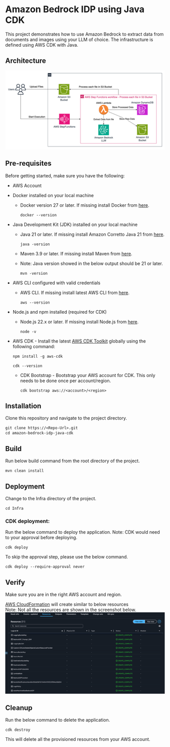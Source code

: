 # Amazon Bedrock IDP using Java CDK

This project demonstrates how to use Amazon Bedrock to extract data from documents and images using your LLM of choice. The infrastructure is defined using AWS CDK with Java.

## Architecture

![Architecture Diagram](bedrock-idp.png)

## Pre-requisites

Before getting started, make sure you have the following:

- AWS Account
- Docker installed on your local machine
    - Docker version 27 or later. If missing install Docker from [here](https://docs.docker.com/engine/install/).
      ```shell
      docker --version
      ```
- Java Development Kit (JDK) installed on your local machine
    - Java 21 or later. If missing install Amazon Corretto Java 21 from [here](https://docs.aws.amazon.com/corretto/latest/corretto-21-ug/what-is-corretto-21.html).
      ```shell
      java -version
      ```

    - Maven 3.9 or later. If missing install Maven from [here](https://maven.apache.org/download.cgi).
    - Note: Java version showed in the below output should be 21 or later.
      ```shell
      mvn -version
      ```

- AWS CLI configured with valid credentials
    - AWS CLI. If missing install latest AWS CLI from [here](https://docs.aws.amazon.com/cli/latest/userguide/install-cliv2.html).
      ```shell
      aws --version
      ```
- Node.js and npm installed (required for CDK)
    - Node.js 22.x or later. If missing install Node.js from [here](https://nodejs.org/en/download/).
      ```shell
      node -v
      ```

- AWS CDK - Install the latest [AWS CDK Toolkit](https://docs.aws.amazon.com/cdk/v2/guide/cli.html) globally using the following command:
    ```shell
    npm install -g aws-cdk
    ```
    ```shell
    cdk --version
    ```
    - CDK Bootstrap - Bootstrap your AWS account for CDK. This only needs to be done once per account/region.
      ```shell
      cdk bootstrap aws://<account>/<region>
      ```

## Installation

Clone this repository and navigate to the project directory.
```shell
git clone https://<Repo-Url>.git
cd amazon-bedrock-idp-java-cdk
```

## Build
Run below build command from the root directory of the project.
```shell
mvn clean install
```

## Deployment

Change to the Infra directory of the project.
```shell
cd Infra
```

### CDK deployment:
Run the below command to deploy the application.
Note: CDK would need to your approval before deploying.
```shell
cdk deploy
```
To skip the approval step, please use the below command.
```shell
cdk deploy --require-approval never
```

## Verify
Make sure you are in the right AWS account and region.

[AWS CloudFormation](https://us-west-2.console.aws.amazon.com/cloudformation/home) will create similar to below resources
<br> Note: Not all the resources are shown in the screenshot below.
![AWSCloudformation_Resources.png](AWSCloudformation_Resources.png)

[//]: # (## Testing)

[//]: # ()
[//]: # (1. Validate you are able to access the application by Clicking the "CloudFrontDomain" Url from AWS CloudFormation Outputs tab.)

[//]: # (2. Add Users to Amazon Cognito and use the credentials to log in to the Streamlit App.)

[//]: # ()
[//]: # (![AWSCloudformation_Outputs.png]&#40;AWSCloudformation_Outputs.png&#41;)

## Cleanup

Run the below command to delete the application.
```shell
cdk destroy
```
This will delete all the provisioned resources from your AWS account.
